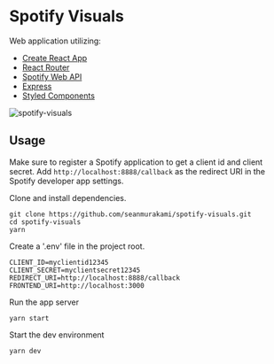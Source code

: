 # Spotify Visuals

Web application utilizing:

- [Create React App](https://github.com/facebook/create-react-app)
- [React Router](https://reactrouter.com/web/guides/quick-start)
- [Spotify Web API](https://developer.spotify.com/documentation/web-api/)
- [Express](https://expressjs.com/)
- [Styled Components](https://www.styled-components.com/)

![spotify-visuals](https://user-images.githubusercontent.com/38697885/94314185-e135c080-ff34-11ea-8de4-2c9a33c21a5e.gif)

## Usage

Make sure to register a Spotify application to get a client id and client secret.  Add ```http://localhost:8888/callback``` as the redirect URI in the Spotify developer app settings.

Clone and install dependencies.
```
git clone https://github.com/seanmurakami/spotify-visuals.git
cd spotify-visuals
yarn
```
Create a '.env' file in the project root.
```
CLIENT_ID=myclientid12345
CLIENT_SECRET=myclientsecret12345
REDIRECT_URI=http://localhost:8888/callback
FRONTEND_URI=http://localhost:3000
```
Run the app server
```
yarn start
```
Start the dev environment
```
yarn dev
```
